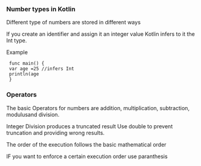 
### Number types in Kotlin

Different type of numbers are stored in different ways

If you create an identifier and assign it an integer value Kotlin infers to it the Int type.

Example
```
 func main() {
 var age =25 //infers Int
 println(age
 }
 ```
 
 ### Operators
  
 The basic Operators for numbers are addition, multiplication, subtraction, modulusand division.
 
 Integer Division produces a truncated result 
 Use double to prevent truncation and providing wrong results.
 
 The order of the execution follows the basic mathematical order
 
 IF you want to enforce a certain execution order use paranthesis
 
 
 
 
